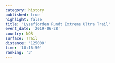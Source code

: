 ```yaml
---
category: history
published: true
highlight: false
title: 'Lysefjorden Rundt Extreme Ultra Trail'
event_date: '2019-06-28'
country: NOR
surface: Trail
distance: '125000'
time: '18:16:50'
ranking: '3'
---
```

